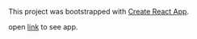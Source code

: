 This project was bootstrapped with [Create React App](https://github.com/facebookincubator/create-react-app).


open [link](https://levanta.github.io/react-gh-pages/) to see app.